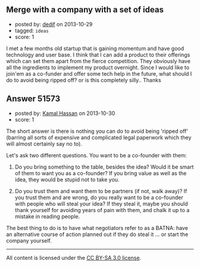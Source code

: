 ## Merge with a company with a set of ideas

- posted by: [dedif](https://stackexchange.com/users/-1/28487-dedif) on 2013-10-29
- tagged: `ideas`
- score: 1

<p>I met a few months old startup that is gaining momentum and have good technology and user base. I think that I can add a product to their offerings which can set them apart from the fierce competition. They obviously have all the ingredients to implement my product overnight. Since I would like to join'em as a co-funder and offer some tech help in the future, what should I do to avoid being ripped off? or is this completely silly.. 
Thanks</p>



## Answer 51573

- posted by: [Kamal Hassan](https://stackexchange.com/users/-1/27332-kamal-hassan) on 2013-10-30
- score: 1

<p>The short answer is there is nothing you can do to avoid being 'ripped off' (barring all sorts of expensive and complicated legal paperwork which they will almost certainly say no to).</p>

<p>Let's ask two different questions. You want to be a co-founder with them:</p>

<ol>
<li><p>Do you bring something to the table, besides the idea? Would it be smart of them to want you as a co-founder? If you bring value as well as the idea, they would be stupid not to take you.</p></li>
<li><p>Do you trust them and want them to be partners (if not, walk away)? If you trust them and are wrong, do you really want to be a co-founder with people who will steal your idea? If they steal it, maybe you should thank yourself for avoiding years of pain with them, and chalk it up to a mistake in reading people.</p></li>
</ol>

<p>The best thing to do is to have what negotiators refer to as a BATNA: have an alternative course of action planned out if they do steal it ... or start the company yourself.</p>




---

All content is licensed under the [CC BY-SA 3.0 license](https://creativecommons.org/licenses/by-sa/3.0/).

